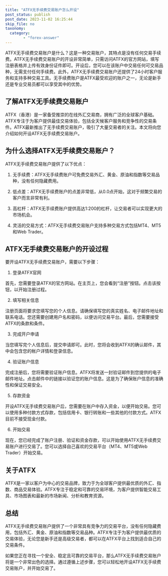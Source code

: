 ```yaml
---
title: "ATFX无手续费交易账户怎么开设"
post_status: publish
post_date: 2023-11-02 16:25:44
skip_file: no
taxonomy:
  category:
        - "forex-answer"
---
```


ATFX无手续费交易账户是什么？这是一种交易账户，其特点是没有任何交易手续费。ATFX无手续费交易账户的开设非常简单，只需访问ATFX的官方网站，填写注册表格并上传有效身份证件即可。开设后，您可以在该账户中交易任何可交易品种，无需支付任何手续费。此外，ATFX无手续费交易账户还提供了24小时客户服务和支持多种交易工具。无手续费账户是ATFX最受欢迎的账户之一，无论是新手还是专业交易员都可以享受其中的优势。

## 了解ATFX无手续费交易账户

ATFX（香港）是一家备受推崇的在线外汇交易商，拥有广泛的全球客户基础。ATFX专注于为客户提供最佳交易体验，包括全天候客户服务和竞争性的交易条件。ATFX最新推出了无手续费交易账户，吸引了大量交易者的关注。本文将向您介绍如何开设ATFX无手续费交易账户。

## 为什么选择ATFX无手续费交易账户？

ATFX无手续费交易账户提供了以下优点：

1. 无手续费：ATFX无手续费账户可免费交易外汇、黄金、原油和指数等交易品种，没有任何隐藏费用。

2. 低点差：ATFX无手续费账户的点差非常低，从0.0点开始，这对于频繁交易的客户而言非常有利。

3. 高杠杆：ATFX无手续费账户提供高达1:200的杠杆，让交易者可以实现更大的市场机会。

4. 灵活的交易方式：ATFX无手续费交易账户支持多种交易方式包括MT4、MT5和Web Trader。

## ATFX无手续费交易账户的开设过程

要开设ATFX无手续费交易账户，需要以下步骤：

1. 登录ATFX官网

首先，您需要登录ATFX的官方网站。在主页上，您会看到“注册”按钮。点击该按钮，以开始注册过程。

2. 填写相关信息

注册页面将要求您填写您的个人信息。请确保填写您的真实姓名、电子邮件地址和联系电话。您还需要创建用户名和密码，以便访问交易平台。最后，您需要接受ATFX的条款和条件。

3. 完成开户申请

当您填写完个人信息后，提交申请即可。此时，您将会收到ATFX的确认邮件，其中会包含您的帐户详情和登录信息。

4. 验证账户信息

完成注册后，您将需要验证账户信息。ATFX将发送一封验证邮件到您提供的电子邮件地址。点击邮件中的链接以验证您的账户信息。这是为了确保账户信息的准确性和保证交易安全。

5. 存款资金

开设ATFX无手续费交易账户后，您需要在账户中存入资金，以便开始交易。您可以使用多种付款方式存款，包括信用卡、银行转账和一些其他的付款方式。ATFX目前不接受现金付款。

6. 开始交易

现在，您已经完成了账户注册、验证和资金存款，可以开始使用ATFX无手续费交易账户进行交易了。您可以选择自己喜欢的交易平台（MT4、MT5或Web Trader）开始交易。

## 关于ATFX

ATFX是一家以客户为中心的交易品牌，致力于为全球客户提供最优质的外汇、指数、商品交易体验。ATFX专注于稳定和可靠的交易环境，为客户提供智能交易工具、市场图表和最新的市场新闻、分析和教育资源。

## 总结

ATFX无手续费交易账户提供了一个非常具有竞争力的交易平台，没有任何隐藏费用，包括外汇、黄金、原油和指数等交易品种。ATFX专注于为客户提供最优质的交易体验，无论您是新手还是高级交易者，都可以在ATFX平台上找到适合自己的交易条件。

如果您正在寻找一个安全、稳定且可靠的交易平台，那么ATFX无手续费交易账户将是一个非常出色的选择。通过遵循上述步骤，您可以轻松地开设ATFX无手续费交易账户，并开始交易了。 

